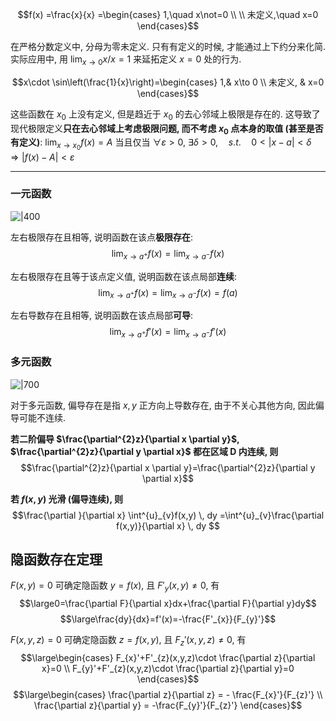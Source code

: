 $$f(x) =\frac{x}{x}
 =\begin{cases}
1,\quad x\not=0 \\ \\
未定义,\quad x=0
\end{cases}$$

在严格分数定义中, 分母为零未定义. 只有有定义的时候, 才能通过上下约分来化简. 实际应用中, 用 $\lim_{x\to 0}x/x=1$ 来延拓定义 $x=0$ 处的行为.

$$x\cdot \sin\left(\frac{1}{x}\right)=\begin{cases} 
1,&  x\to 0 \\
未定义, & x=0
\end{cases}$$

这些函数在 $x_{0}$ 上没有定义, 但是趋近于 $x_{0}$ 的去心邻域上极限是存在的. 这导致了现代极限定义**只在去心邻域上考虑极限问题, 而不考虑 $x_{0}$ 点本身的取值 (甚至是否有定义)**: $\lim_{ x \to x_{0} }f(x)=A$ 当且仅当 $\forall \varepsilon >0,\ \exists \delta>0,\quad s.t.\quad 0<|x-a|<\delta\Rightarrow|f(x)-A|<\varepsilon$

***

### 一元函数

![|400](../../attach/Pasted%20image%2020250323212153.png)

左右极限存在且相等, 说明函数在该点**极限存在**: $$\lim_{x\to a^{+}}f(x)=\lim_{x\to a^{-}}f(x)$$

左右极限存在且等于该点定义值, 说明函数在该点局部**连续**: $$\lim_{x\to a^{+}}f(x)=\lim_{x\to a^{-}}f(x)=f(a)$$

左右导数存在且相等, 说明函数在该点局部**可导**: $$\lim_{ x \to a^{+} } f'(x)=\lim_{ x \to a^{-} }f'(x) $$

### 多元函数

![|700](../../attach/Pasted%20image%2020250323212214.png)

对于多元函数, 偏导存在是指 $x,y$ 正方向上导数存在, 由于不关心其他方向, 因此偏导可能不连续.

**若二阶偏导 $\frac{\partial^{2}z}{\partial x \partial y}$, $\frac{\partial^{2}z}{\partial y \partial x}$ 都在区域 D 内连续, 则** $$\frac{\partial^{2}z}{\partial x \partial y}=\frac{\partial^{2}z}{\partial y \partial x}$$

**若 $f(x,y)$ 光滑 (偏导连续), 则** $$\frac{\partial }{\partial x} \int^{u}_{v}f(x,y) \, dy =\int^{u}_{v}\frac{\partial f(x,y)}{\partial x} \, dy $$

## 隐函数存在定理

$F(x,y)=0$ 可确定隐函数 $y=f(x)$, 且 ${} F'_{y}(x,y)\neq 0 {}$, 有 $$\large0=\frac{\partial F}{\partial x}dx+\frac{\partial F}{\partial y}dy$$ $$\large\frac{dy}{dx}=f'(x)=-\frac{F'_{x}}{F_{y}'}$$

$F(x,y,z)=0$ 可确定隐函数 $z=f(x,y)$, 且 $F_{z}'(x,y,z)\neq 0$, 有 $$\large\begin{cases}
F_{x}'+F'_{z}(x,y,z)\cdot \frac{\partial z}{\partial x}=0 \\
F_{y}'+F'_{z}(x,y,z)\cdot \frac{\partial z}{\partial y}=0
\end{cases}$$ $$\large\begin{cases}
\frac{\partial z}{\partial z} = - \frac{F_{x}'}{F_{z}'} \\
\frac{\partial z}{\partial y} = -\frac{F_{y}'}{F_{z}'}
\end{cases}$$